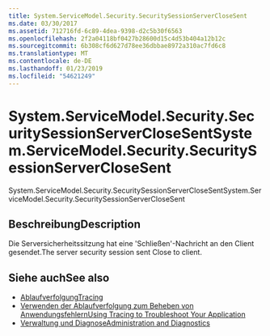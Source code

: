```yaml
---
title: System.ServiceModel.Security.SecuritySessionServerCloseSent
ms.date: 03/30/2017
ms.assetid: 712716fd-6c89-4dea-9398-d2c5b30f6563
ms.openlocfilehash: 2f2a04118bf0427b28600d15c4d53b404a12b12c
ms.sourcegitcommit: 6b308cf6d627d78ee36dbbae8972a310ac7fd6c8
ms.translationtype: MT
ms.contentlocale: de-DE
ms.lasthandoff: 01/23/2019
ms.locfileid: "54621249"
---
```

# <a name="systemservicemodelsecuritysecuritysessionserverclosesent"></a><span data-ttu-id="7f805-102">System.ServiceModel.Security.SecuritySessionServerCloseSent</span><span class="sxs-lookup"><span data-stu-id="7f805-102">System.ServiceModel.Security.SecuritySessionServerCloseSent</span></span>
<span data-ttu-id="7f805-103">System.ServiceModel.Security.SecuritySessionServerCloseSent</span><span class="sxs-lookup"><span data-stu-id="7f805-103">System.ServiceModel.Security.SecuritySessionServerCloseSent</span></span>  
  
## <a name="description"></a><span data-ttu-id="7f805-104">Beschreibung</span><span class="sxs-lookup"><span data-stu-id="7f805-104">Description</span></span>  
 <span data-ttu-id="7f805-105">Die Serversicherheitssitzung hat eine 'Schließen'-Nachricht an den Client gesendet.</span><span class="sxs-lookup"><span data-stu-id="7f805-105">The server security session sent Close to client.</span></span>  
  
## <a name="see-also"></a><span data-ttu-id="7f805-106">Siehe auch</span><span class="sxs-lookup"><span data-stu-id="7f805-106">See also</span></span>
- [<span data-ttu-id="7f805-107">Ablaufverfolgung</span><span class="sxs-lookup"><span data-stu-id="7f805-107">Tracing</span></span>](../../../../../docs/framework/wcf/diagnostics/tracing/index.md)
- [<span data-ttu-id="7f805-108">Verwenden der Ablaufverfolgung zum Beheben von Anwendungsfehlern</span><span class="sxs-lookup"><span data-stu-id="7f805-108">Using Tracing to Troubleshoot Your Application</span></span>](../../../../../docs/framework/wcf/diagnostics/tracing/using-tracing-to-troubleshoot-your-application.md)
- [<span data-ttu-id="7f805-109">Verwaltung und Diagnose</span><span class="sxs-lookup"><span data-stu-id="7f805-109">Administration and Diagnostics</span></span>](../../../../../docs/framework/wcf/diagnostics/index.md)
